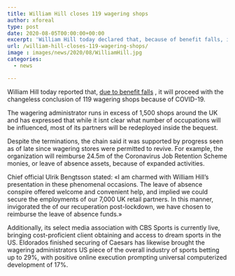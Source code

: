 ```yaml
---
title: William Hill closes 119 wagering shops
author: xforeal 
type: post
date: 2020-08-05T00:00:00+00:00
excerpt: 'William Hill today declared that, because of benefit falls, it will proceed with the perpetual conclusion of 119 wagering shops because of COVID-19 '
url: /william-hill-closes-119-wagering-shops/
image : images/news/2020/08/WilliamHill.jpg
categories:
  - news

---
```

William Hill today reported that, [due to benefit falls][1] , it will proceed with the changeless conclusion of 119 wagering shops because of COVID-19. 

The wagering administrator runs in excess of 1,500 shops around the UK and has expressed that while it isnt clear what number of occupations will be influenced, most of its partners will be redeployed inside the bequest. 

Despite the terminations, the chain said it was supported by progress seen as of late since wagering stores were permitted to revive. For example, the organization will reimburse 24.5m of the Coronavirus Job Retention Scheme monies, or leave of absence assets, because of expanded activities. 

Chief official Ulrik Bengtsson stated: &#171;I am charmed with William Hill&#8217;s presentation in these phenomenal occasions. The leave of absence conspire offered welcome and convenient help, and implied we could secure the employments of our 7,000 UK retail partners. In this manner, invigorated the of our recuperation post-lockdown, we have chosen to reimburse the leave of absence funds.&#187; 

Additionally, its select media association with CBS Sports is currently live, bringing cost-proficient client obtaining and access to dream sports in the US. Eldorados finished securing of Caesars has likewise brought the wagering administrators US piece of the overall industry of sports betting up to 29&percnt;, with positive online execution prompting universal computerized development of 17&percnt;.

 [1]: #